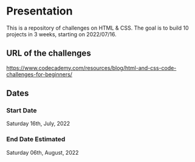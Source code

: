 # Presentation

This is a repository of challenges on HTML & CSS. The goal is to build 10
projects in 3 weeks, starting on 2022/07/16.

## URL of the challenges

https://www.codecademy.com/resources/blog/html-and-css-code-challenges-for-beginners/

## Dates

### Start Date

Saturday 16th, July, 2022

### End Date Estimated

Saturday 06th, August, 2022
